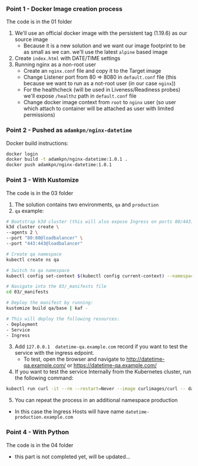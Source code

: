 ### Point 1 - Docker Image creation process
The code is in the 01 folder
1. We'll use an official docker image with the persistent tag (1.19.6) as our source image
   - Because it is a new solution and we want our image footprint to be as small as we can. we'll use the latest `alpine` based image 
2. Create `index.html` with DATE/TIME settings
3. Running nginx as a non-root user
   - Create an `nginx.conf` file and copy it to the Target image
   - Change Listener port from 80 => 8080 in `default.conf` file (this because we want to run as a not-root user (in our case `nginx`))
   - For the healthcheck (will be used in Liveness/Readiness probes) we'll expose `/healthz` path in `default.conf` file
   - Change docker image context from `root` to `nginx` user (so user which attach to container will be attached as user with limited permissions)

### Point 2 - Pushed as `adamkpn/nginx-datetime`
Docker build instructions:
```bash
docker login
docker build -t adamkpn/nginx-datetime:1.0.1 .
docker push adamkpn/nginx-datetime:1.0.1
```

### Point 3 - With Kustomize 
The code is in the 03 folder
1. The solution contains two environments, `qa` and `production`
2. `qa` example:
```bash
# Bootstrap k3d cluster (this will also expose Ingress on ports 80/443) 
k3d cluster create \
--agents 2 \
--port "80:80@loadbalancer" \
--port "443:443@loadbalancer"

# Create qa namespace
kubectl create ns qa

# Switch to qa namespace
kubectl config set-context $(kubectl config current-context) --namespace qa

# Navigate into the 03/_manifests file
cd 03/_manifests

# Deploy the manifest by running:
kustomize build qa/base | kaf -

# This will deploy the following resources:
- Deployment
- Service
- Ingress
```
3. Add `127.0.0.1  datetime-qa.example.com` record if you want to test the service with the ingress edpoint.
   - To test, open the browser and navigate to http://datetime-qa.example.com/ or https://datetime-qa.example.com/
4. If you want to test the service Internally from the Kubernetes cluster, run the following command:
```bash
kubectl run curl -it --rm --restart=Never --image curlimages/curl -- datetime
```
5. You can repeat the process in an additional namespace production 
- In this case the Ingress Hosts will have name `datetime-production.example.com`

### Point 4 - With Python
The code is in the 04 folder
- this part is not completed yet, will be updated...